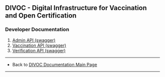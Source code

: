 ## DIVOC - Digital Infrastructure for Vaccination and Open Certification


### Developer Documentation

1. [Admin API (swagger)](https://bharat-dpi.github.io/DIVOC/developer-docs/api/admin-api.html#/admin-portal.yaml)
2. [Vaccination API (swagger)](https://bharat-dpi.github.io/DIVOC/developer-docs/api/admin-api.html#/vaccination-api.yaml)
3. [Verification API (swagger)](https://bharat-dpi.github.io/DIVOC/developer-docs/api/admin-api.html#/divoc-verification.yaml)

* * *

* Back to [DIVOC Documentation Main Page](/index.md)

* * *
